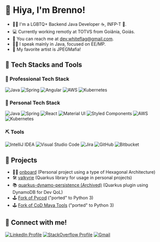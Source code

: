# 🥰 Hiya, I'm Brenno!

- 🏳‍🌈 I'm a LGBTQ+ Backend Java Developer ☕, INFP-T 🤗.
- 💻 Currently working remotly at TOTVS from Goiânia, Goiás.
- 📧 You can reach me at dev.whiteflag@gmail.com.
- 👩‍💻 I speak mainly in Java, focused on EE/MP.
- 🎵 My favorite artist is JPEGMafia!

## 🧰 Tech Stacks and Tools
### 💼 Professional Tech Stack
![Java](https://img.shields.io/badge/java-%23ED8B00.svg?style=for-the-badge&logo=java&logoColor=white)
![Spring](https://img.shields.io/badge/spring-%236DB33F.svg?style=for-the-badge&logo=spring&logoColor=white)
![Angular](https://img.shields.io/badge/angular-%23DD0031.svg?style=for-the-badge&logo=angular&logoColor=white)
![AWS](https://img.shields.io/badge/AWS-%23FF9900.svg?style=for-the-badge&logo=amazon-aws&logoColor=white)
![Kubernetes](https://img.shields.io/badge/kubernetes-%23326ce5.svg?style=for-the-badge&logo=kubernetes&logoColor=white)

### 🏓 Personal Tech Stack
![Java](https://img.shields.io/badge/java-%23ED8B00.svg?style=for-the-badge&logo=java&logoColor=white)
![Spring](https://img.shields.io/badge/spring-%236DB33F.svg?style=for-the-badge&logo=spring&logoColor=white)
![React](https://img.shields.io/badge/react-%2320232a.svg?style=for-the-badge&logo=react&logoColor=%2361DAFB)
![Material UI](https://img.shields.io/badge/materialui-%230081CB.svg?style=for-the-badge&logo=material-ui&logoColor=white)
![Styled Components](https://img.shields.io/badge/styled--components-DB7093?style=for-the-badge&logo=styled-components&logoColor=white)
![AWS](https://img.shields.io/badge/AWS-%23FF9900.svg?style=for-the-badge&logo=amazon-aws&logoColor=white)
![Kubernetes](https://img.shields.io/badge/kubernetes-%23326ce5.svg?style=for-the-badge&logo=kubernetes&logoColor=white)

### ⛏ Tools
![IntelliJ IDEA](https://img.shields.io/badge/IntelliJIDEA-000000.svg?style=for-the-badge&logo=intellij-idea&logoColor=white)
![Visual Studio Code](https://img.shields.io/badge/Visual%20Studio%20Code-0078d7.svg?style=for-the-badge&logo=visual-studio-code&logoColor=white)
![Jira](https://img.shields.io/badge/jira-%230A0FFF.svg?style=for-the-badge&logo=jira&logoColor=white)
![GitHub](https://img.shields.io/badge/github-%23121011.svg?style=for-the-badge&logo=github&logoColor=white)
![Bitbucket](https://img.shields.io/badge/bitbucket-%230047B3.svg?style=for-the-badge&logo=bitbucket&logoColor=white)

## 💽 Projects
- 👩‍💻 [onboard](https://github.com/hrzndev/onboard-core) (Personal project using a type of Hexagonal Architecture)
- 🛠️ [valkyrie](https://github.com/hrzndev/valkyrie) (Quarkus library for usage in personal projects)
- 📚 [quarkus-dynamo-persistence (Archived)](https://github.com/hrzndev/quarkus-dynamo-persistence) (Quarkus plugin using DynamoDB for Dev QoL)  
- 🕹 [Fork of Pycod](https://github.com/dev-whiteflag/pycod) ("ported" to Python 3)
- 🕹 [Fork of CoD Maya Tools](https://github.com/dev-whiteflag/codmayatools) ("ported" to Python 3)

## 👋 Connect with me!
[![LinkedIn Profile](https://img.shields.io/badge/linkedin-%230077B5.svg?style=for-the-badge&logo=linkedin&logoColor=white)](https://www.linkedin.com/in/brennofagundes/)
[![StackOverflow Profile](https://img.shields.io/badge/-Stackoverflow-FE7A16?style=for-the-badge&logo=stack-overflow&logoColor=white)](https://stackoverflow.com/users/9195528/brenno-fagundes)
[![Gmail](https://img.shields.io/badge/Gmail-D14836?style=for-the-badge&logo=gmail&logoColor=white)](mailto:dev.whiteflag@gmail.com)
